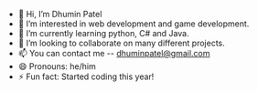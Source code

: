 - 👋 Hi, I’m Dhumin Patel
- 👀 I’m interested in web development and game development.
- 🌱 I’m currently learning python, C# and Java.
- 💞️ I’m looking to collaborate on many different projects.
- 📫 You can contact me -- dhuminpatel@gmail.com
- 😄 Pronouns: he/him
- ⚡ Fun fact: Started coding this year!

<!---
DhuminPatel/DhuminPatel is a ✨ special ✨ repository because its `README.md` (this file) appears on your GitHub profile.
You can click the Preview link to take a look at your changes.
--->
